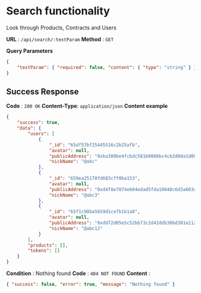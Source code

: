# Search functionality
Look through Products, Contracts and Users

**URL** : `/api/search/:textParam`
**Method** : `GET`

**Query Parameters**
```json
{
    "textParam": { "required": false, "content": { "type": "string" } },
}
```

## Success Response
**Code** : `200 OK`
**Content-Type**: `application/json`
**Content example**
```json
{
    "success": true,
    "data": {
        "users": [
            {
                "_id": "65df57bf25445516c2b25afb",
                "avatar": null,
                "publicAddress": "0xba300be4fcbdc581b0086bc4cb2d0da1d00fa025",
                "nickName": "@abc"
            },
            {
                "_id": "659ea25178fd683cff0ba153",
                "avatar": null,
                "publicAddress": "0xd4f8e7074e604edad5fda10048c6d3a603ec7ae4",
                "nickName": "@abc3"
            },
            {
                "_id": "65f1c98ba5659d1cefb1b1a8",
                "avatar": null,
                "publicAddress": "0xdd72d05e5c52bb73c2d42ddb30bd381e11279917",
                "nickName": "@abc12"
            }
        ],
        "products": [],
        "tokens": []
    }
}
```

**Condition** : Nothing found
**Code** : `404 NOT FOUND`
**Content** : 
```json
{ "success": false, "error": true, "message": "Nothing found" }
```